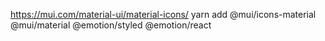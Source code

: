 https://mui.com/material-ui/material-icons/
yarn add @mui/icons-material @mui/material @emotion/styled @emotion/react
